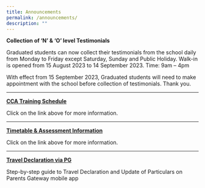 ```yaml
---
title: Announcements
permalink: /announcements/
description: ""
---
```

**Collection of ‘N’ & ‘O’ level Testimonials**

Graduated students can now collect their testimonials from the school daily from Monday to Friday except Saturday, Sunday and Public Holiday.
Walk-in is opened from 15 August 2023 to 14 September 2023.
Time:  9am – 4pm 

With effect from 15 September 2023, Graduated students will need to make appointment with the school before collection of testimonials. Thank you.

---

[**CCA Training Schedule**](https://moe-sengkangsec-staging.netlify.app/co-curriculum/co-curricular-activities-cca)

Click on the link above for more information.

---

[**Timetable & Assessment Information**](https://moe-sengkangsec-staging.netlify.app/curriculum/instructional-programme-ip/timetable-and-assessment)

Click on the link above for more information.

---

[**Travel Declaration via PG**](/files/Resources%20for%20parents/Instructions_for_Travel_Declaration_on_PG.pdf)

Step-by-step guide to Travel Declaration and Update of Particulars on Parents Gateway mobile app